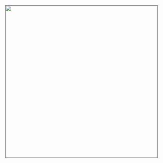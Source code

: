 <p align="center"><a href=""><img src="https://telegram.org/img/t_logo.svg?1" width="500"></a></p> 

